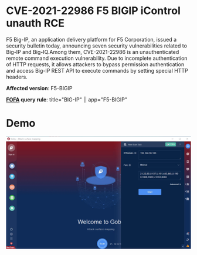 # CVE-2021-22986 F5 BIGIP iControl unauth RCE

F5 Big-IP, an application delivery platform for F5 Corporation, issued a security bulletin today, announcing seven security vulnerabilities related to Big-IP and Big-IQ.Among them, CVE-2021-22986 is an unauthenticated remote command execution vulnerability. Due to incomplete authentication of HTTP requests, it allows attackers to bypass permission authentication and access Big-IP REST API to execute commands by setting special HTTP headers.

**Affected version**: F5-BIGIP

**[FOFA](https://fofa.so/result?q=title%3D%22BIG-IP%22+%7C%7C+app%3D%22F5-BIGIP%22&qbase64=dGl0bGU9IkJJRy1JUCIgfHwgYXBwPSJGNS1CSUdJUCI%3D&file=&file=) query rule**: title="BIG-IP" || app="F5-BIGIP"

# Demo

![](CVE-2021-22986.gif)